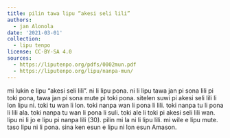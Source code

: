 ```yaml
---
title: pilin tawa lipu “akesi seli lili”
authors:
  - jan Alonola
date: '2021-03-01'
collection:
  - lipu tenpo
license: CC-BY-SA 4.0
sources:
  - https://liputenpo.org/pdfs/0002mun.pdf
  - https://liputenpo.org/lipu/nanpa-mun/
---
```


mi lukin e lipu “akesi seli lili”. ni li lipu pona. ni li lipu tawa jan pi sona lili pi toki pona, tawa jan pi sona mute pi toki pona. sitelen suwi pi akesi seli lili li lon lipu ni. toki tu wan li lon. toki nanpa wan li pona li lili. toki nanpa tu li pona li lili ala. toki nanpa tu wan li pona li suli. toki ale li toki pi akesi seli lili wan. lipu ni li jo e lipu pi nanpa lili (30). pilin mi la ni li lipu lili. mi wile e lipu mute. taso lipu ni li pona. sina ken esun e lipu ni lon esun Amason.